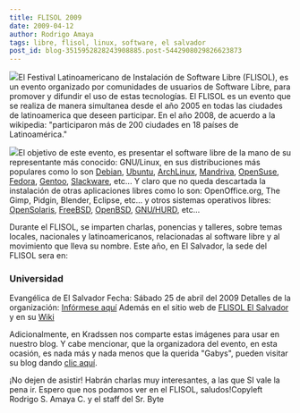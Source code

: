 ```yaml
---
title: FLISOL 2009
date: 2009-04-12
author: Rodrigo Amaya
tags: libre, flisol, linux, software, el salvador
post_id: blog-3515952828243908885.post-5442908029826623873
---
```


[![](http://1.bp.blogspot.com/_ayvorITawE4/SeEROBRZKDI/AAAAAAAAB8g/a3fSsF2PjjM/s320/Logo_Flisol_2008.png)](http://1.bp.blogspot.com/_ayvorITawE4/SeEROBRZKDI/AAAAAAAAB8g/a3fSsF2PjjM/s1600-h/Logo_Flisol_2008.png)El Festival Latinoamericano de Instalación de Software Libre (FLISOL), es un evento organizado por comunidades de usuarios de Software Libre, para promover y difundir el uso de estas tecnologías. El FLISOL es un evento que se realiza de manera simultanea desde el año 2005 en todas las ciudades de latinoamerica que deseen participar. En el año 2008, de acuerdo a la wikipedia: "participaron más de 200 ciudades en 18 países de Latinoamérica."

[![](http://img135.imageshack.us/img135/6302/stickerflisolld8.png)](http://img135.imageshack.us/img135/6302/stickerflisolld8.png)El objetivo de este evento, es presentar el software libre de la mano de su representante más conocido: GNU/Linux, en sus distribuciones más populares como lo son [Debian](http://www.debian.org/), [Ubuntu](http://www.ubuntu.com/), [ArchLinux](http://www.archlinux.org/), [Mandriva](http://www.mandriva.com/), [OpenSuse](http://www.opensuse.org/), [Fedora](http://fedoraproject.org/), [Gentoo](http://www.gentoo.org/), [Slackware](http://www.slackware.com/), etc... Y claro que no queda descartada la instalación de otras aplicaciones libres como lo son: OpenOffice.org, The Gimp, Pidgin, Blender, Eclipse, etc... y otros sistemas operativos libres: [OpenSolaris](http://opensolaris.org/), [FreeBSD](http://www.freebsd.org/), [OpenBSD](http://www.openbsd.org/), [GNU/HURD](http://www.gnu.org/software/hurd/), etc...

Durante el FLISOL, se imparten charlas, ponencias y talleres, sobre temas locales, nacionales y latinoamericanos, relacionadas al software libre y al movimiento que lleva su nombre. Este año, en El Salvador, la sede del FLISOL sera en:

### Universidad
Evangélica de El Salvador Fecha: Sábado 25 de abril del 2009 Detalles de la organización: [Infórmese aquí](http://wiki.gnusal.org/index.php/Flisol2009) Además en el sitio web de [FLISOL El Salvador](http://flisolsv.org/) y en su [Wiki](http://wiki.flisolsv.org/)

Adicionalmente, en Kradssen nos comparte estas imágenes para usar en nuestro blog. Y cabe mencionar, que la organizadora del evento, en esta ocasión, es nada más y nada menos que la querida "Gabys", pueden visitar su blog dando [clic aquí](http://gabys.wordpress.com/2009/04/07/543/).

¡No dejen de asistir! Habrán charlas muy interesantes, a las que SI vale la pena ir. Espero que nos podamos ver en el FLISOL, saludos!Copyleft Rodrigo S. Amaya C. y el staff del Sr. Byte